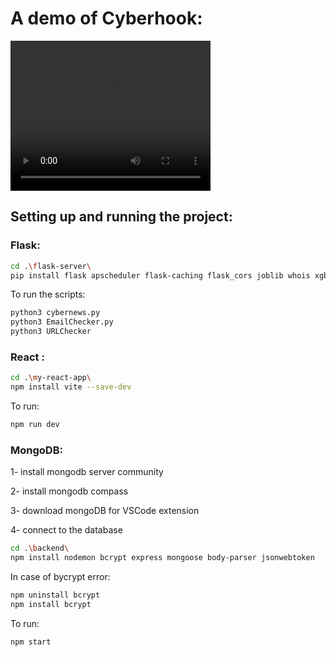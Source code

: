 # A demo of Cyberhook: 
<video src="path/to/video.mp4" width="320" height="240" controls></video>

## Setting up and running the project:
### Flask: 
```bash
cd .\flask-server\ 
pip install flask apscheduler flask-caching flask_cors joblib whois xgboost langchain-google-genai crewai langchain-community scikit-learn
``` 
To run the scripts: 

```bash
python3 cybernews.py
python3 EmailChecker.py
python3 URLChecker
```

### React : 
```bash
cd .\my-react-app\
npm install vite --save-dev
```
To run: 
```bash
npm run dev
```

### MongoDB:

1- install mongodb server community

2- install mongodb compass

3- download mongoDB for VSCode extension 

4- connect to the database
```bash
cd .\backend\
npm install nodemon bcrypt express mongoose body-parser jsonwebtoken
 ```

In case of bycrypt error:
```bash
npm uninstall bcrypt
npm install bcrypt
```
To run:
```bash
npm start
```

